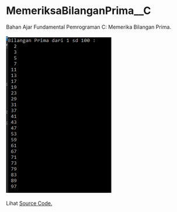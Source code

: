 # MemeriksaBilanganPrima__C
Bahan Ajar Fundamental Pemrograman C: Memerika Bilangan Prima.<br><br>
<img src="https://github.com/RizkyKhapidsyah/MemeriksaBilanganPrima__C/blob/master/Results/001.PNG"><br><br>
Lihat <a href="https://github.com/RizkyKhapidsyah/MemeriksaBilanganPrima__C/blob/master/BilanganPrima.c">Source Code.</a>
